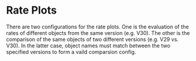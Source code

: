# Rate Plots

There are two configurations for the rate plots.
One is the evaluation of the rates of different objects
from the same version (e.g. V30). The other is the comparison
of the same objects of two different versions (e.g. V29 vs. V30).
In the latter case, object names must match between the two specified
versions to form a vaild comparsion config.
